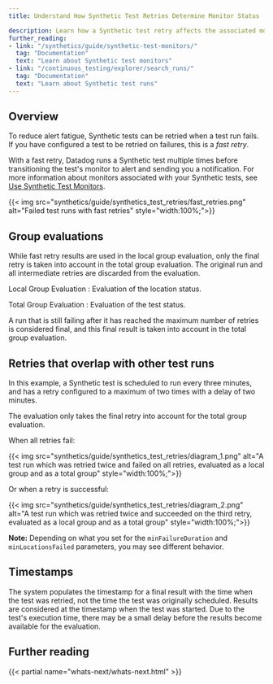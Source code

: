 ```yaml
---
title: Understand How Synthetic Test Retries Determine Monitor Status

description: Learn how a Synthetic test retry affects the associated monitor status.
further_reading:
- link: "/synthetics/guide/synthetic-test-monitors/"
  tag: "Documentation"
  text: "Learn about Synthetic test monitors"
- link: "/continuous_testing/explorer/search_runs/"
  tag: "Documentation"
  text: "Learn about Synthetic test runs"
---
```


## Overview

To reduce alert fatigue, Synthetic tests can be retried when a test run fails. If you have configured a test to be retried on failures, this is a _fast retry_.

With a fast retry, Datadog runs a Synthetic test multiple times before transitioning the test's monitor to alert and sending you a notification. For more information about monitors associated with your Synthetic tests, see [Use Synthetic Test Monitors][3].

{{< img src="synthetics/guide/synthetics_test_retries/fast_retries.png" alt="Failed test runs with fast retries" style="width:100%;">}}


## Group evaluations

While fast retry results are used in the local group evaluation, only the final retry is taken into account in the total group evaluation. The original run and all intermediate retries are discarded from the evaluation.

Local Group Evaluation
: Evaluation of the location status.

Total Group Evaluation
: Evaluation of the test status.

A run that is still failing after it has reached the maximum number of retries is considered final, and this final result is taken into account in the total group evaluation.

## Retries that overlap with other test runs

In this example, a Synthetic test is scheduled to run every three minutes, and has a retry configured to a maximum of two times with a delay of two minutes.

The evaluation only takes the final retry into account for the total group evaluation.

When all retries fail:

{{< img src="synthetics/guide/synthetics_test_retries/diagram_1.png" alt="A test run which was retried twice and failed on all retries, evaluated as a local group and as a total group" style="width:100%;">}}

Or when a retry is successful:

{{< img src="synthetics/guide/synthetics_test_retries/diagram_2.png" alt="A test run which was retried twice and succeeded on the third retry, evaluated as a local group and as a total group" style="width:100%;">}}

**Note:** Depending on what you set for the `minFailureDuration` and `minLocationsFailed` parameters, you may see different behavior.

## Timestamps

The system populates the timestamp for a final result with the time when the test was retried, not the time the test was originally scheduled. Results are considered at the timestamp when the test was started. Due to the test's execution time, there may be a small delay before the results become available for the evaluation.

## Further reading

{{< partial name="whats-next/whats-next.html" >}}

[1]: /continuous_testing/explorer/search_runs/
[2]: https://app.datadoghq.com/synthetics/explorer
[3]: /synthetics/guide/synthetic-test-monitors/
